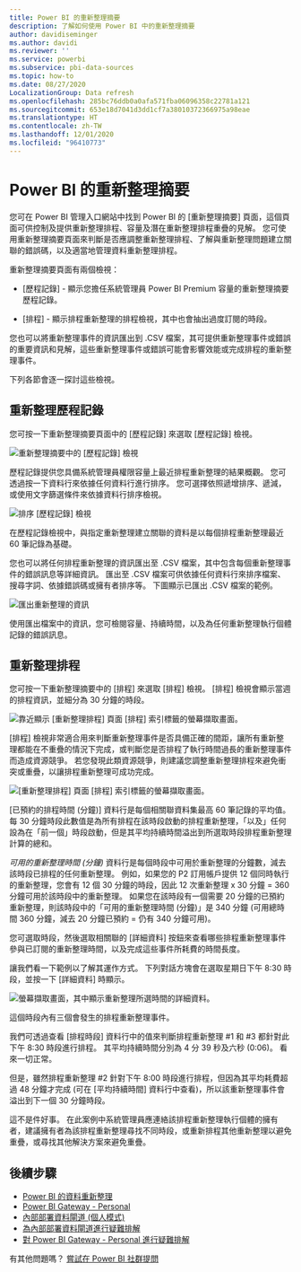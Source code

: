 ```yaml
---
title: Power BI 的重新整理摘要
description: 了解如何使用 Power BI 中的重新整理摘要
author: davidiseminger
ms.author: davidi
ms.reviewer: ''
ms.service: powerbi
ms.subservice: pbi-data-sources
ms.topic: how-to
ms.date: 08/27/2020
LocalizationGroup: Data refresh
ms.openlocfilehash: 285bc76ddb0a0afa571fba06096358c22781a121
ms.sourcegitcommit: 653e18d7041d3dd1cf7a38010372366975a98eae
ms.translationtype: HT
ms.contentlocale: zh-TW
ms.lasthandoff: 12/01/2020
ms.locfileid: "96410773"
---
```

# <a name="refresh-summaries-for-power-bi"></a>Power BI 的重新整理摘要

您可在 Power BI 管理入口網站中找到 Power BI 的 [重新整理摘要] 頁面，這個頁面可供控制及提供重新整理排程、容量及潛在重新整理排程重疊的見解。 您可使用重新整理摘要頁面來判斷是否應調整重新整理排程、了解與重新整理問題建立關聯的錯誤碼，以及適當地管理資料重新整理排程。 

重新整理摘要頁面有兩個檢視：

* [歷程記錄] - 顯示您擔任系統管理員 Power BI Premium 容量的重新整理摘要歷程記錄。

* [排程] - 顯示排程重新整理的排程檢視，其中也會抽出過度訂閱的時段。

您也可以將重新整理事件的資訊匯出到 .CSV 檔案，其可提供重新整理事件或錯誤的重要資訊和見解，這些重新整理事件或錯誤可能會影響效能或完成排程的重新整理事件。

下列各節會逐一探討這些檢視。 

## <a name="refresh-history"></a>重新整理歷程記錄

您可按一下重新整理摘要頁面中的 [歷程記錄] 來選取 [歷程記錄] 檢視。

![重新整理摘要中的 [歷程記錄] 檢視](media/refresh-summaries/refresh-summaries-01a.jpg)

歷程記錄提供您具備系統管理員權限容量上最近排程重新整理的結果概觀。 您可透過按一下資料行來依據任何資料行進行排序。 您可選擇依照遞增排序、遞減，或使用文字篩選條件來依據資料行排序檢視。

![排序 [歷程記錄] 檢視](media/refresh-summaries/refresh-summaries-01b.jpg)

在歷程記錄檢視中，與指定重新整理建立關聯的資料是以每個排程重新整理最近 60 筆記錄為基礎。

您也可以將任何排程重新整理的資訊匯出至 .CSV 檔案，其中包含每個重新整理事件的錯誤訊息等詳細資訊。 匯出至 .CSV 檔案可供依據任何資料行來排序檔案、搜尋字詞、依據錯誤碼或擁有者排序等。 下圖顯示已匯出 .CSV 檔案的範例。 

![匯出重新整理的資訊](media/refresh-summaries/refresh-summaries-05.jpg)

使用匯出檔案中的資訊，您可檢閱容量、持續時間，以及為任何重新整理執行個體記錄的錯誤訊息。 


## <a name="refresh-schedule"></a>重新整理排程

您可按一下重新整理摘要中的 [排程] 來選取 [排程] 檢視。 [排程] 檢視會顯示當週的排程資訊，並細分為 30 分鐘的時段。 

![靠近顯示 [重新整理排程] 頁面 [排程] 索引標籤的螢幕擷取畫面。](media/refresh-summaries/refresh-summaries-02a.jpg)

[排程] 檢視非常適合用來判斷重新整理事件是否具備正確的間距，讓所有重新整理都能在不重疊的情況下完成，或判斷您是否排程了執行時間過長的重新整理事件而造成資源競爭。 若您發現此類資源競爭，則建議您調整重新整理排程來避免衝突或重疊，以讓排程重新整理可成功完成。 

![[重新整理排程] 頁面 [排程] 索引標籤的螢幕擷取畫面。](media/refresh-summaries/refresh-summaries-02.jpg)

[已預約的排程時間 (分鐘)] 資料行是每個相關聯資料集最高 60 筆記錄的平均值。 每 30 分鐘時段此數值是為所有排程在該時段啟動的排程重新整理，「以及」任何設為在「前一個」時段啟動，但是其平均持續時間溢出到所選取時段排程重新整理計算的總和。

*可用的重新整理時間 (分鐘)* 資料行是每個時段中可用於重新整理的分鐘數，減去該時段已排程的任何重新整理。 例如，如果您的 P2 訂用帳戶提供 12 個同時執行的重新整理，您會有 12 個 30 分鐘的時段，因此 12 次重新整理 x 30 分鐘 = 360 分鐘可用於該時段中的重新整理。 如果您在該時段有一個需要 20 分鐘的已預約重新整理，則該時段中的「可用的重新整理時間 (分鐘)」是 340 分鐘 (可用總時間 360 分鐘，減去 20 分鐘已預約 = 仍有 340 分鐘可用)。 

您可選取時段，然後選取相關聯的 [詳細資料] 按鈕來查看哪些排程重新整理事件參與已訂閱的重新整理時間，以及完成這些事件所耗費的時間長度。

讓我們看一下範例以了解其運作方式。 下列對話方塊會在選取星期日下午 8:30 時段，並按一下 [詳細資料] 時顯示。

![螢幕擷取畫面，其中顯示重新整理所選時間的詳細資料。](media/refresh-summaries/refresh-summaries-04.jpg)

這個時段內有三個會發生的排程重新整理事件。 

我們可透過查看 [排程時段] 資料行中的值來判斷排程重新整理 #1 和 #3 都針對此下午 8:30 時段進行排程。 其平均持續時間分別為 4 分 39 秒及六秒 (0:06)。 看來一切正常。

但是，雖然排程重新整理 #2 針對下午 8:00 時段進行排程，但因為其平均耗費超過 48 分鐘才完成 (可在 [平均持續時間] 資料行中查看)，所以該重新整理事件會溢出到下一個 30 分鐘時段。 

這不是件好事。 在此案例中系統管理員應連絡該排程重新整理執行個體的擁有者，建議擁有者為該排程重新整理尋找不同時段，或重新排程其他重新整理以避免重疊，或尋找其他解決方案來避免重疊。 


## <a name="next-steps"></a>後續步驟

- [Power BI 的資料重新整理](refresh-data.md)  
- [Power BI Gateway - Personal](service-gateway-personal-mode.md)  
- [內部部署資料閘道 (個人模式)](service-gateway-onprem.md)  
- [為內部部署資料閘道進行疑難排解](service-gateway-onprem-tshoot.md)  
- [對 Power BI Gateway - Personal 進行疑難排解](service-admin-troubleshooting-power-bi-personal-gateway.md)  

有其他問題嗎？ [嘗試在 Power BI 社群提問](https://community.powerbi.com/)